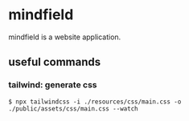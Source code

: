 # mindfield

mindfield is a website application.

## useful commands

### tailwind: generate css

```shell
$ npx tailwindcss -i ./resources/css/main.css -o ./public/assets/css/main.css --watch
```
